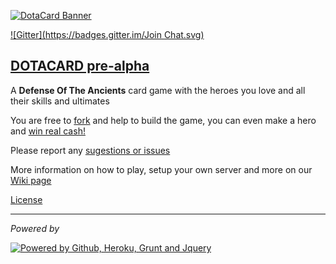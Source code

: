 [1]: http://dotacard.herokuapp.com

[2]: https://github.com/rafaelcastrocouto/dotacard/fork

[3]: https://github.com/rafaelcastrocouto/dotacard/archive/gh-pages.zip

[4]: https://github.com/rafaelcastrocouto/dotacard/issues/9

[5]: https://github.com/rafaelcastrocouto/dotacard/wiki/Dotacard-Wiki
 
[6]: https://gitter.im/rafaelcastrocouto/dotacard?utm_source=badge&utm_medium=badge&utm_campaign=pr-badge&utm_content=badge

[7]: https://github.com/rafaelcastrocouto/dotacard/issues


[![DotaCard Banner](http://github.com/rafaelcastrocouto/dotacard/blob/gh-pages/client/img/banner.jpg)][1]

[![Gitter](https://badges.gitter.im/Join Chat.svg)][6]

[<h2>DOTACARD pre-alpha</h2>][1]


A **Defense Of The Ancients** card game with the heroes you love and all their skills and ultimates

You are free to [fork][2] and help to build the game, you can even make a hero and [win real cash!][4]

Please report any [sugestions or issues][7]

More information on how to play, setup your own server and more on our [Wiki page][5]


[License](https://raw.githubusercontent.com/rafaelcastrocouto/dotacard/gh-pages/LICENSE)


---


_Powered by_

[![Powered by Github, Heroku, Grunt and Jquery](http://github.com/rafaelcastrocouto/dotacard/blob/gh-pages/client/img/banner-poweredby.jpg)][1]
